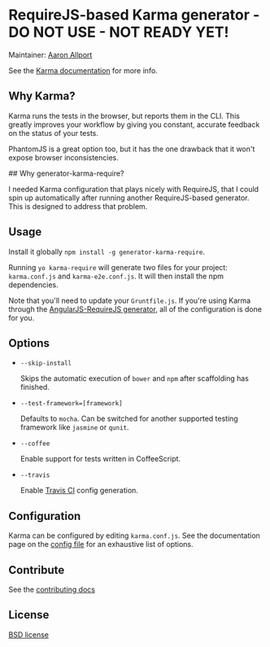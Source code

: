 # RequireJS-based Karma generator - DO NOT USE - NOT READY YET!

Maintainer: [Aaron Allport](https://github.com/aaronallport)

See the [Karma documentation](http://karma-runner.github.com/) for more info.


## Why Karma?

Karma runs the tests in the browser, but reports them in the CLI. This greatly improves your workflow by giving you constant, accurate feedback on the status of your tests.

PhantomJS is a great option too, but it has the one drawback that it won't expose browser inconsistencies.

## Why generator-karma-require?

I needed Karma configuration that plays nicely with RequireJS, that I could spin up automatically after running another RequireJS-based generator. This is designed to address that problem.


## Usage

Install it globally `npm install -g generator-karma-require`.

Running `yo karma-require` will generate two files for your project: `karma.conf.js` and `karma-e2e.conf.js`. It will then install the npm dependencies.

Note that you'll need to update your `Gruntfile.js`. If you're using Karma through the [AngularJS-RequireJS generator](https://github.com/aaronallport/generator-angular-require), all of the configuration is done for you.


## Options

* `--skip-install`

  Skips the automatic execution of `bower` and `npm` after scaffolding has finished.

* `--test-framework=[framework]`

  Defaults to `mocha`. Can be switched for another supported testing framework like `jasmine` or `qunit`.

* `--coffee`

  Enable support for tests written in CoffeeScript.

* `--travis`

  Enable [Travis CI](https://travis-ci.org/) config generation.
  
  
## Configuration

Karma can be configured by editing `karma.conf.js`. See the documentation page on the [config file](http://karma-runner.github.com/0.10/config/configuration-file.html) for an exhaustive list of options.


## Contribute

See the [contributing docs](https://github.com/yeoman/yeoman/blob/master/contributing.md)


## License

[BSD license](http://opensource.org/licenses/bsd-license.php)
